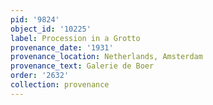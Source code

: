 ```yaml
---
pid: '9824'
object_id: '10225'
label: Procession in a Grotto
provenance_date: '1931'
provenance_location: Netherlands, Amsterdam
provenance_text: Galerie de Boer
order: '2632'
collection: provenance
---
```

